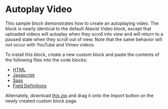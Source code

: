# Autoplay Video

This sample block demonstrates how to create an autoplaying video. The block is nearly identical to the default Atavist Video block, except that uploaded videos will autoplay when they scroll into view and will return to a paused state when they scroll out of view. Note that the same behavior will _not_ occur with YouTube and Vimeo videos.

To install this block, create a new custom block and paste the contents of the following files into the code blocks:

- [HTML](index.html)
- [Javascript](script.js)
- [Sass](style.css)
- [Field Definitions](fields.json)

Alternately, download [this zip](autoplay-video.zip) and drag it onto the _Import_ button on the newly created custom block page. 